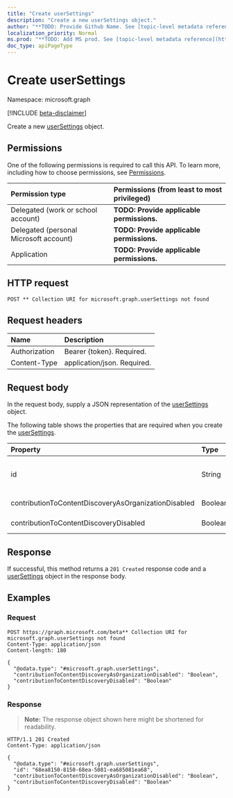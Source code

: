 ```yaml
---
title: "Create userSettings"
description: "Create a new userSettings object."
author: "**TODO: Provide Github Name. See [topic-level metadata reference](https://msgo.azurewebsites.net/add/document/guidelines/metadata.html#topic-level-metadata)**"
localization_priority: Normal
ms.prod: "**TODO: Add MS prod. See [topic-level metadata reference](https://msgo.azurewebsites.net/add/document/guidelines/metadata.html#topic-level-metadata)**"
doc_type: apiPageType
---
```


# Create userSettings
Namespace: microsoft.graph

[!INCLUDE [beta-disclaimer](../../includes/beta-disclaimer.md)]

Create a new [userSettings](../resources/usersettings.md) object.

## Permissions
One of the following permissions is required to call this API. To learn more, including how to choose permissions, see [Permissions](/graph/permissions-reference).

|Permission type|Permissions (from least to most privileged)|
|:---|:---|
|Delegated (work or school account)|**TODO: Provide applicable permissions.**|
|Delegated (personal Microsoft account)|**TODO: Provide applicable permissions.**|
|Application|**TODO: Provide applicable permissions.**|

## HTTP request

<!-- {
  "blockType": "ignored"
}
-->
``` http
POST ** Collection URI for microsoft.graph.userSettings not found
```

## Request headers
|Name|Description|
|:---|:---|
|Authorization|Bearer {token}. Required.|
|Content-Type|application/json. Required.|

## Request body
In the request body, supply a JSON representation of the [userSettings](../resources/usersettings.md) object.

The following table shows the properties that are required when you create the [userSettings](../resources/usersettings.md).

|Property|Type|Description|
|:---|:---|:---|
|id|String|**TODO: Add Description** Inherited from [entity](../resources/entity.md)|
|contributionToContentDiscoveryAsOrganizationDisabled|Boolean|**TODO: Add Description**|
|contributionToContentDiscoveryDisabled|Boolean|**TODO: Add Description**|



## Response

If successful, this method returns a `201 Created` response code and a [userSettings](../resources/usersettings.md) object in the response body.

## Examples

### Request
<!-- {
  "blockType": "request",
  "name": "create_usersettings_from_"
}
-->
``` http
POST https://graph.microsoft.com/beta** Collection URI for microsoft.graph.userSettings not found
Content-Type: application/json
Content-length: 180

{
  "@odata.type": "#microsoft.graph.userSettings",
  "contributionToContentDiscoveryAsOrganizationDisabled": "Boolean",
  "contributionToContentDiscoveryDisabled": "Boolean"
}
```


### Response
>**Note:** The response object shown here might be shortened for readability.
<!-- {
  "blockType": "response",
  "truncated": true,
  "@odata.type": "microsoft.graph.userSettings"
}
-->
``` http
HTTP/1.1 201 Created
Content-Type: application/json

{
  "@odata.type": "#microsoft.graph.userSettings",
  "id": "68ea8150-8150-68ea-5081-ea685081ea68",
  "contributionToContentDiscoveryAsOrganizationDisabled": "Boolean",
  "contributionToContentDiscoveryDisabled": "Boolean"
}
```

